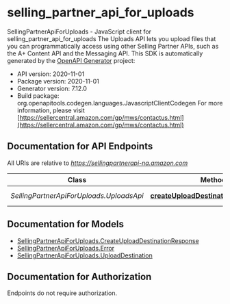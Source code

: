 # selling_partner_api_for_uploads

SellingPartnerApiForUploads - JavaScript client for selling_partner_api_for_uploads
The Uploads API lets you upload files that you can programmatically access using other Selling Partner APIs, such as the A+ Content API and the Messaging API.
This SDK is automatically generated by the [OpenAPI Generator](https://openapi-generator.tech) project:

- API version: 2020-11-01
- Package version: 2020-11-01
- Generator version: 7.12.0
- Build package: org.openapitools.codegen.languages.JavascriptClientCodegen
For more information, please visit [https://sellercentral.amazon.com/gp/mws/contactus.html](https://sellercentral.amazon.com/gp/mws/contactus.html)

## Documentation for API Endpoints

All URIs are relative to *https://sellingpartnerapi-na.amazon.com*

Class | Method | HTTP request | Description
------------ | ------------- | ------------- | -------------
*SellingPartnerApiForUploads.UploadsApi* | [**createUploadDestinationForResource**](docs/UploadsApi.md#createUploadDestinationForResource) | **POST** /uploads/2020-11-01/uploadDestinations/{resource} | 


## Documentation for Models

 - [SellingPartnerApiForUploads.CreateUploadDestinationResponse](docs/CreateUploadDestinationResponse.md)
 - [SellingPartnerApiForUploads.Error](docs/Error.md)
 - [SellingPartnerApiForUploads.UploadDestination](docs/UploadDestination.md)


## Documentation for Authorization

Endpoints do not require authorization.

